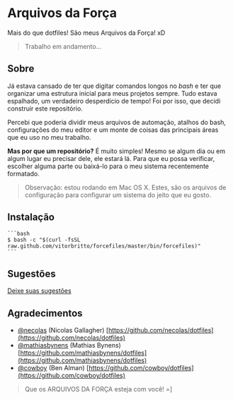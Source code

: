 # Arquivos da Força

Mais do que dotfiles! São meus Arquivos da Força! xD

> Trabalho em andamento...

## Sobre

Já estava cansado de ter que digitar comandos longos no *bash* e ter que organizar uma estrutura inicial para meus projetos sempre. Tudo estava espalhado, um verdadeiro desperdício de tempo! Foi por isso, que decidi construir este repositório.

Percebi que poderia dividir meus arquivos de automação, atalhos do bash, configurações do meu editor e um monte de coisas das principais áreas que eu uso no meu trabalho.

**Mas por que um repositório?** É muito simples! Mesmo se algum dia ou em algum lugar eu precisar dele, ele estará lá. Para que eu possa verificar, escolher alguma parte ou baixá-lo para o meu sistema recentemente formatado.

> Observação: estou rodando em Mac OS X. Estes, são os arquivos de configuração para configurar um sistema do jeito que eu gosto.

## Instalação

    ```bash
    $ bash -c "$(curl -fsSL raw.github.com/vitorbritto/forcefiles/master/bin/forcefiles)"
    ```

## Sugestões

[Deixe suas sugestões](https://github.com/vitorbritto/forcefiles/issues)


## Agradecimentos

* [@necolas](https://github.com/necolas) (Nicolas Gallagher)
  [https://github.com/necolas/dotfiles](https://github.com/necolas/dotfiles)
* [@mathiasbynens](https://github.com/mathiasbynens) (Mathias Bynens)
  [https://github.com/mathiasbynens/dotfiles](https://github.com/mathiasbynens/dotfiles)
* [@cowboy](https://github.com/cowboy) (Ben Alman)
  [https://github.com/cowboy/dotfiles](https://github.com/cowboy/dotfiles)


> Que os ARQUIVOS DA FORÇA esteja com você! =]